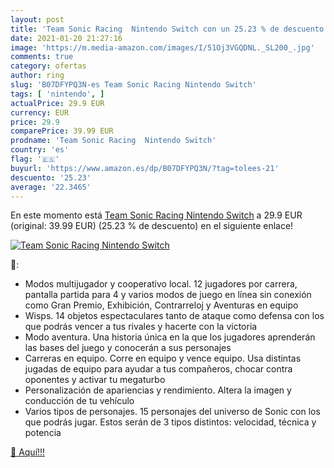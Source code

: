 ```yaml
---
layout: post
title: 'Team Sonic Racing  Nintendo Switch con un 25.23 % de descuento'
date: 2021-01-20 21:27:16
image: 'https://m.media-amazon.com/images/I/51Oj3VGQDNL._SL200_.jpg'
comments: true
category: ofertas
author: ring
slug: 'B07DFYPQ3N-es Team Sonic Racing Nintendo Switch'
tags: [ 'nintendo', ]
actualPrice: 29.9 EUR
currency: EUR
price: 29.9
comparePrice: 39.99 EUR
prodname: 'Team Sonic Racing  Nintendo Switch'
country: 'es'
flag: '🇪🇸'
buyurl: 'https://www.amazon.es/dp/B07DFYPQ3N/?tag=tolees-21'
descuento: '25.23'
average: '22.3465'
---
```


En este momento está [Team Sonic Racing  Nintendo Switch](https://www.amazon.es/dp/B07DFYPQ3N/?tag=tolees-21) a 29.9 EUR (original: 39.99 EUR) (25.23 %  de descuento) en el siguiente enlace!

[![Team Sonic Racing  Nintendo Switch](https://m.media-amazon.com/images/I/51Oj3VGQDNL._SL200_.jpg)](https://www.amazon.es/dp/B07DFYPQ3N/?tag=tolees-21)

🔎:

- Modos multijugador y cooperativo local. 12 jugadores por carrera, pantalla partida para 4 y varios modos de juego en línea sin conexión como Gran Premio, Exhibición, Contrarreloj y Aventuras en equipo
- Wisps. 14 objetos espectaculares tanto de ataque como defensa con los que podrás vencer a tus rivales y hacerte con la victoria
- Modo aventura. Una historia única en la que los jugadores aprenderán las bases del juego y conocerán a sus personajes
- Carreras en equipo. Corre en equipo y vence equipo. Usa distintas jugadas de equipo para ayudar a tus compañeros, chocar contra oponentes y activar tu megaturbo
- Personalización de apariencias y rendimiento. Altera la imagen y conducción de tu vehículo
- Varios tipos de personajes. 15 personajes del universo de Sonic con los que podrás jugar. Estos serán de 3 tipos distintos: velocidad, técnica y potencia

[🛒 Aquí!!!](https://www.amazon.es/dp/B07DFYPQ3N/?tag=tolees-21)
